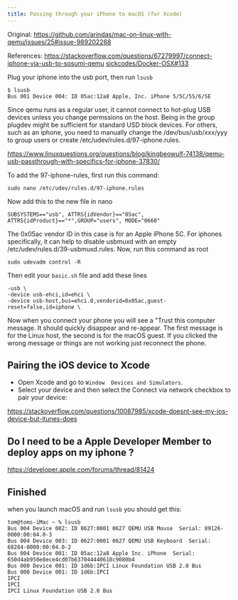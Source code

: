 ```yaml
---
title: Passing through your iPhone to macOS (for Xcode)
--- 
```

Original: https://github.com/arindas/mac-on-linux-with-qemu/issues/25#issue-989202268

References: https://stackoverflow.com/questions/67279997/connect-iphone-via-usb-to-sosumi-qemu [sickcodes/Docker-OSX#133](https://github.com/sickcodes/Docker-OSX/issues/133)

Plug your iphone into the usb port, then run `lsusb`

```
$ lsusb
Bus 001 Device 004: ID 05ac:12a8 Apple, Inc. iPhone 5/5C/5S/6/SE
```

Since qemu runs as a regular user, it cannot connect to hot-plug USB devices unless you change permssions on the host. Being in the group plugdev might be sufficient for standard USD block devices. For others, such as an iphone, you need to manually change the /dev/bus/usb/xxx/yyy to group users or create /etc/udev/rules.d/97-iphone.rules.

https://www.linuxquestions.org/questions/blog/kingbeowulf-74138/qemu-usb-passthrough-with-specifics-for-iphone-37830/

To add the 97-iphone-rules, first run this command:

```
sudo nano /etc/udev/rules.d/97-iphone.rules
```

Now add this to the new file in nano

```
SUBSYSTEMS=="usb", ATTRS{idVendor}=="05ac", ATTRS{idProduct}=="*",GROUP="users", MODE="0660"
```

The 0x05ac vendor ID in this case is for an Apple iPhone 5C. For iphones specifically, it can help to disable usbmuxd with an empty /etc/udev/rules.d/39-usbmuxd.rules. Now, run this command as root

```
sudo udevadm control -R
```

Then edit your `basic.sh` file and add these lines

```
-usb \
-device usb-ehci,id=ehci \
-device usb-host,bus=ehci.0,vendorid=0x05ac,guest-reset=false,id=iphone \
```

Now when you connect your phone you will see a "Trust this computer message. It should quickly disappear and re-appear.
The first message is for the Linux host, the second is for the macOS guest. If you clicked the wrong message or things are
not working just reconnect the phone.

## Pairing the iOS device to Xcode
* Open Xcode and go to `Window  Devices and Simulators`.
* Select your device and then select the Connect via network checkbox to pair your device:

https://stackoverflow.com/questions/10087985/xcode-doesnt-see-my-ios-device-but-itunes-does

## Do I need to be a Apple Developer Member to deploy apps on my iphone ?
https://developer.apple.com/forums/thread/81424

## Finished

when you launch macOS and run `lsusb` you should get this:

```
tom@toms-iMac ~ % lsusb
Bus 004 Device 002: ID 0627:0001 0627 QEMU USB Mouse  Serial: 89126-0000:00:04.0-3
Bus 004 Device 003: ID 0627:0001 0627 QEMU USB Keyboard  Serial: 68284-0000:00:04.0-2
Bus 004 Device 001: ID 05ac:12a8 Apple Inc. iPhone  Serial: 650d4ab950e8ece4cd07b637044440618c9080b4
Bus 000 Device 001: ID 1d6b:IPCI Linux Foundation USB 2.0 Bus 
Bus 000 Device 001: ID 1d6b:IPCI
IPCI
IPCI
IPCI Linux Foundation USB 2.0 Bus
```

